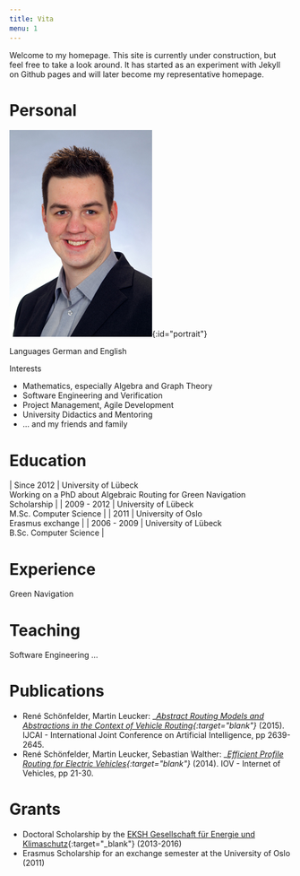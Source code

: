```yaml
---
title: Vita
menu: 1
---
```


Welcome to my homepage. This site is currently under construction, but feel free to take a look around. It has started as an experiment with Jekyll on Github pages and will later become my representative homepage.

# Personal

![René Schönfelder](img/portrait.jpg){:id="portrait"}



Languages German and English

Interests

- Mathematics, especially Algebra and Graph Theory
- Software Engineering and Verification
- Project Management, Agile Development
- University Didactics and Mentoring
- ... and my friends and family

# Education

| Since 2012 | University of Lübeck <br> Working on a PhD about Algebraic Routing for Green Navigation <br> Scholarship |
| 2009 - 2012 | University of Lübeck <br> M.Sc. Computer Science |
| 2011 | University of Oslo <br> Erasmus exchange |
| 2006 - 2009 | University of Lübeck <br> B.Sc. Computer Science |

# Experience

Green Navigation

# Teaching

Software Engineering ...

# Publications

- René Schönfelder, Martin Leucker: __[Abstract Routing Models and Abstractions in the Context of Vehicle Routing](http://ijcai.org/Abstract/15/374){:target="_blank"}__ (2015). IJCAI - International Joint Conference on Artificial Intelligence, pp 2639-2645.
- René Schönfelder, Martin Leucker, Sebastian Walther: __[Efficient Profile Routing for Electric Vehicles](http://dx.doi.org/10.1007/978-3-319-11167-4_3){:target="_blank"}__ (2014). IOV - Internet of Vehicles, pp 21-30.

# Grants

- Doctoral Scholarship by the [EKSH Gesellschaft für Energie und Klimaschutz](http://eksh.org){:target="_blank"} (2013-2016)
- Erasmus Scholarship for an exchange semester at the University of Oslo (2011)
